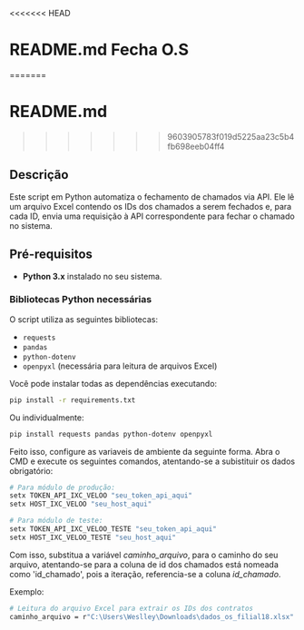 <<<<<<< HEAD
# README.md Fecha O.S

=======
# README.md
>>>>>>> 9603905783f019d5225aa23c5b4fb698eeb04ff4

## Descrição

Este script em Python automatiza o fechamento de chamados via API. Ele lê um arquivo Excel contendo os IDs dos chamados a serem fechados e, para cada ID, envia uma requisição à API correspondente para fechar o chamado no sistema.

## Pré-requisitos

- **Python 3.x** instalado no seu sistema.

### Bibliotecas Python necessárias

O script utiliza as seguintes bibliotecas:

- `requests`
- `pandas`
- `python-dotenv`
- `openpyxl` (necessária para leitura de arquivos Excel)

Você pode instalar todas as dependências executando:

```bash
pip install -r requirements.txt
```
Ou individualmente:
```bash
pip install requests pandas python-dotenv openpyxl
```
Feito isso, configure as variaveis de ambiente da seguinte forma. Abra o CMD e execute os seguintes comandos, atentando-se a subistituir os dados obrigatório:
```bash
# Para módulo de produção:
setx TOKEN_API_IXC_VELOO "seu_token_api_aqui"
setx HOST_IXC_VELOO "seu_host_aqui"

# Para módulo de teste:
setx TOKEN_API_IXC_VELOO_TESTE "seu_token_api_aqui"
setx HOST_IXC_VELOO_TESTE "seu_host_aqui"
```

Com isso, substitua a variável _caminho_arquivo_, para o caminho do seu arquivo, atentando-se para a coluna de id dos chamados está nomeada como 'id_chamado', pois a iteração, referencia-se a coluna _id_chamado_.

Exemplo:
```bash
# Leitura do arquivo Excel para extrair os IDs dos contratos
caminho_arquivo = r"C:\Users\Weslley\Downloads\dados_os_filial18.xlsx"
```